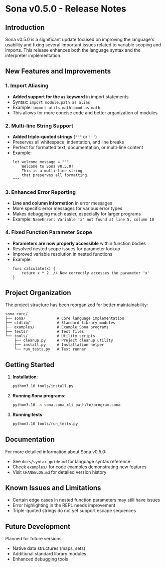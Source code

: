# Sona v0.5.0 - Release Notes

## Introduction

Sona v0.5.0 is a significant update focused on improving the language's usability and fixing several important issues related to variable scoping and imports. This release enhances both the language syntax and the interpreter implementation.

## New Features and Improvements

### 1. Import Aliasing

- **Added support for the `as` keyword** in import statements
- Syntax: `import module.path as alias`
- Example: `import utils.math.smod as math`
- This allows for more concise code and better organization of modules

### 2. Multi-line String Support

- **Added triple-quoted strings** (`"""` or `'''`)
- Preserves all whitespace, indentation, and line breaks
- Perfect for formatted text, documentation, or multi-line content
- Example:
  ```sona
  let welcome_message = """
      Welcome to Sona v0.5.0!
      This is a multi-line string
      that preserves all formatting.
  """
  ```

### 3. Enhanced Error Reporting

- **Line and column information** in error messages
- More specific error messages for various error types
- Makes debugging much easier, especially for larger programs
- Example: `NameError: Variable 'x' not found at line 5, column 10`

### 4. Fixed Function Parameter Scope

- **Parameters are now properly accessible** within function bodies
- Resolved nested scope issues for parameter lookup
- Improved variable resolution in nested functions
- Example:
  ```sona
  func calculate(x) {
      return x * 2  // Now correctly accesses the parameter 'x'
  }
  ```

## Project Organization

The project structure has been reorganized for better maintainability:

```
sona_core/
├── sona/              # Core language implementation
├── stdlib/            # Standard library modules
├── examples/          # Example Sona programs
├── tests/             # Test files
└── tools/             # Utility scripts
    ├── cleanup.py     # Project cleanup utility
    ├── install.py     # Installation helper
    └── run_tests.py   # Test runner
```

## Getting Started

1. **Installation**:

   ```bash
   python3.10 tools/install.py
   ```

2. **Running Sona programs**:

   ```bash
   python3.10 -m sona.sona_cli path/to/program.sona
   ```

3. **Running tests**:
   ```bash
   python3.10 tools/run_tests.py
   ```

## Documentation

For more detailed information about Sona v0.5.0:

- See `docs/syntax_guide.md` for language syntax reference
- Check `examples/` for code examples demonstrating new features
- Visit `CHANGELOG.md` for detailed version history

## Known Issues and Limitations

- Certain edge cases in nested function parameters may still have issues
- Error highlighting in the REPL needs improvement
- Triple-quoted strings do not yet support escape sequences

## Future Development

Planned for future versions:

- Native data structures (maps, sets)
- Additional standard library modules
- Enhanced debugging tools
